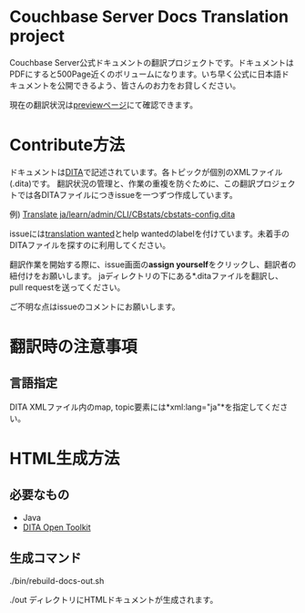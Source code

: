 Couchbase Server Docs Translation project
============================================

Couchbase Server公式ドキュメントの翻訳プロジェクトです。ドキュメントはPDFにすると500Page近くのボリュームになります。いち早く公式に日本語ドキュメントを公開できるよう、皆さんのお力をお貸しください。

現在の翻訳状況は[previewページ](http://labs.couchbase.com/docs-ja/preview/)にて確認できます。

Contribute方法
==================

ドキュメントは[DITA](http://ja.wikipedia.org/wiki/Darwin_Information_Typing_Architecture)で記述されています。各トピックが個別のXMLファイル(.dita)です。
翻訳状況の管理と、作業の重複を防ぐために、この翻訳プロジェクトでは各DITAファイルにつきissueを一つずつ作成しています。

例) [Translate ja/learn/admin/CLI/CBstats/cbstats-config.dita](https://github.com/couchbaselabs/docs-ja/issues/43)

issueには[translation wanted](https://github.com/couchbaselabs/docs-ja/labels/translation%20wanted)とhelp wantedのlabelを付けています。未着手のDITAファイルを探すのに利用してください。

翻訳作業を開始する際に、issue画面の**assign yourself**をクリックし、翻訳者の紐付けをお願いします。
jaディレクトリの下にある*.ditaファイルを翻訳し、pull requestを送ってください。

ご不明な点はissueのコメントにお願いします。


翻訳時の注意事項
=================

## 言語指定
DITA XMLファイル内のmap, topic要素には*xml:lang="ja"*を指定してください。

HTML生成方法
============

## 必要なもの

- Java
- [DITA Open Toolkit](http://www.dita-ot.org/)

## 生成コマンド
./bin/rebuild-docs-out.sh

./out ディレクトリにHTMLドキュメントが生成されます。
